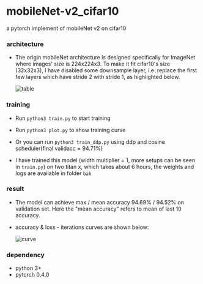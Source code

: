 # mobileNet-v2_cifar10
a pytorch implement of mobileNet v2 on cifar10

### architecture

* The origin  mobileNet  architecture is designed specifically for ImageNet where images' size is 224x224x3. To make it fit cifar10's size (32x32x3), I have disabled some downsample layer, i.e. replace the first few layers which have stride 2 with stride 1, as highlighted below.

  ![table](bak/table.png)

### training

* Run `python3 train.py` to start training 
* Run `python3 plot.py` to show training curve
* Or you can run `python3 train_ddp.py` using ddp and cosine scheduler(final validacc = 94.71%)

* I have trained this model (width multiplier = 1, more setups can be seen in `train.py`) on two titan x, which takes about 6 hours, the weights and logs are available in folder `bak`

### result

* The model can achieve max / mean accuracy 94.69% / 94.52% on validation set. Here the "mean accuracy" refers to mean of last 10 accuracy.

* accuracy & loss - iterations curves are shown below:

  ![curve](bak/curve.png)

### dependency

* python 3+
* pytorch 0.4.0